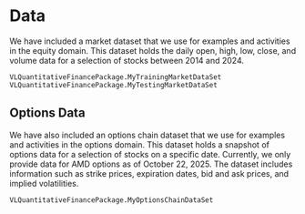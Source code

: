 # Data
We have included a market dataset that we use for examples and activities in the equity domain. This dataset holds the daily open, high, low, close, and volume data for a selection of stocks between 2014 and 2024. 


```@docs
VLQuantitativeFinancePackage.MyTrainingMarketDataSet
VLQuantitativeFinancePackage.MyTestingMarketDataSet
```

## Options Data
We have also included an options chain dataset that we use for examples and activities in the options domain. This dataset holds a snapshot of options data for a selection of stocks on a specific date. Currently, we only provide data for AMD options as of October 22, 2025. The dataset includes information such as strike prices, expiration dates, bid and ask prices, and implied volatilities.

```@docs
VLQuantitativeFinancePackage.MyOptionsChainDataSet
```
